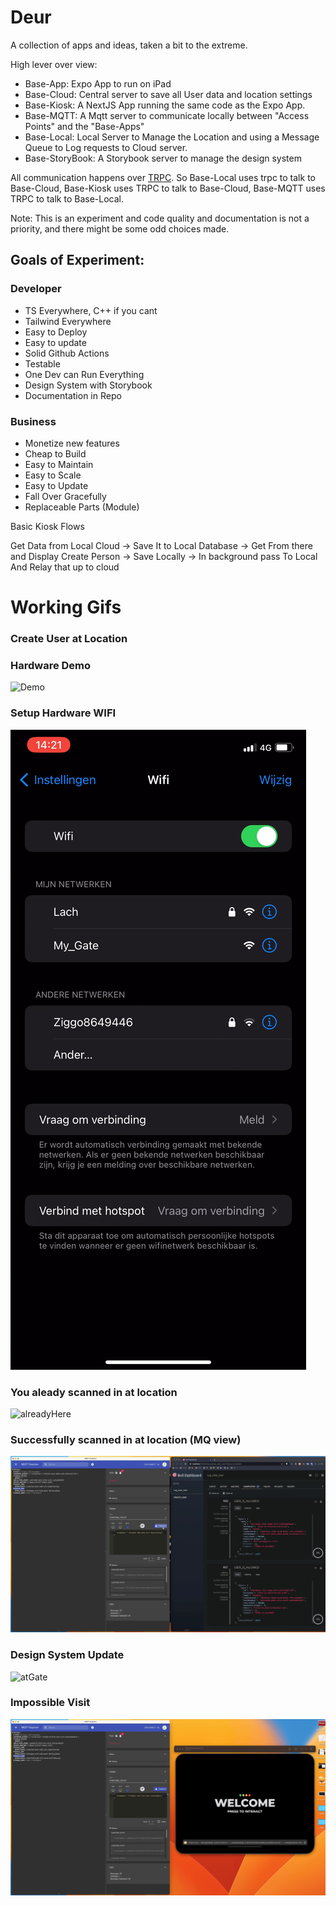 # Deur

A collection of apps and ideas, taken a bit to the extreme.

High lever over view:

- Base-App: Expo App to run on iPad
- Base-Cloud: Central server to save all User data and location settings
- Base-Kiosk: A NextJS App running the same code as the Expo App.
- Base-MQTT: A Mqtt server to communicate locally between "Access Points" and the "Base-Apps"
- Base-Local: Local Server to Manage the Location and using a Message Queue to Log requests to Cloud server.
- Base-StoryBook: A Storybook server to manage the design system

All communication happens over [TRPC](https://trpc.io). So Base-Local uses trpc to talk to Base-Cloud, Base-Kiosk uses TRPC to talk to Base-Cloud, Base-MQTT uses TRPC to talk to Base-Local.

Note: This is an experiment and code quality and documentation is not a priority, and there might be some odd choices made.

## Goals of Experiment:

### Developer

- TS Everywhere, C++ if you cant
- Tailwind Everywhere
- Easy to Deploy
- Easy to update
- Solid Github Actions
- Testable
- One Dev can Run Everything
- Design System with Storybook
- Documentation in Repo

### Business

- Monetize new features
- Cheap to Build
- Easy to Maintain
- Easy to Scale
- Easy to Update
- Fall Over Gracefully
- Replaceable Parts (Module)

Basic Kiosk Flows

Get Data from Local Cloud -> Save It to Local Database -> Get From there and Display
Create Person -> Save Locally -> In background pass To Local And Relay that up to cloud

# Working Gifs

### Create User at Location

### Hardware Demo

![Demo](./assets/demoFull.gif)

### Setup Hardware WIFI

![wifiSetup](./assets/wifiSetup.gif)

### You aleady scanned in at location

![alreadyHere](./assets/alreadyHere.gif)

### Successfully scanned in at location (MQ view)

![atGate](./assets/atGate.gif)

### Design System Update

![atGate](./assets/designSystem.gif)

### Impossible Visit

![atGate](./assets/sofar.gif)
